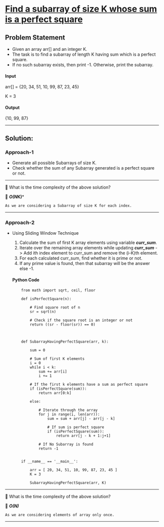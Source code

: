 # [Find a subarray of size K whose sum is a perfect square](https://www.geeksforgeeks.org/find-a-subarray-of-size-k-whose-sum-is-a-perfect-square/)

## Problem Statement

- Given an array arr[] and an integer K. 
- The task is to find a subarray of length K having sum which is a perfect square. 
- If no such subarray exists, then print -1. Otherwise, print the subarray.

#### Input

arr[] = {20, 34, 51, 10, 99, 87, 23, 45}

K = 3 

#### Output

{10, 99, 87} 

----------------------------------------------------

## Solution:

### Approach-1

- Generate all possible Subarrays of size K.
- Check whether the sum of any Subarray generated is a perfect square or not.

----------------------------------------------

🎯 What is the time complexity of the above solution?

📝 ***O(N*K)***

    As we are considering a Subarray of size K for each index.
    
---------------------------------------------------

### Approach-2

- Using Sliding Window Technique
  1. Calculate the sum of first K array elements using variable ***curr_sum***.
  2. Iterate over the remaining array elements while updating ***curr_sum*** -> Add ith index element to curr_sum and remove the (i-K)th element.
  3. For each calculated curr_sum, find whether it is prime or not.
  4. If any prime value is found, then that subarray will be the answer else -1.
  
  #### Python Code
  
          from math import sqrt, ceil, floor

          def isPerfectSquare(n):

              # Find square root of n
              sr = sqrt(n)

              # Check if the square root is an integer or not
              return ((sr - floor(sr)) == 0)


          
          def SubarrayHavingPerfectSquare(arr, k):

              sum = 0

              # Sum of first K elements
              i = 0
              while i < k:
                  sum += arr[i]
                  i += 1

              # If the first k elements have a sum as perfect square
              if (isPerfectSquare(sum)):
                  return arr[0:k]

              else:

                  # Iterate through the array
                  for j in range(i, len(arr)):
                      sum = sum + arr[j] - arr[j - k]

                      # If sum is perfect square
                      if (isPerfectSquare(sum)):
                          return arr[j - k + 1:j+1]
                  
                  # If No Subarray is found
                  return -1

       
          if __name__ == '__main__':

              arr = [ 20, 34, 51, 10, 99, 87, 23, 45 ]
              K = 3

              SubarrayHavingPerfectSquare(arr, K)
              
-----------------------------

🎯 What is the time complexity of the above solution?

📝 ***O(N)***

    As we are considering elements of array only once.
    
-----------------------------------------------------------
